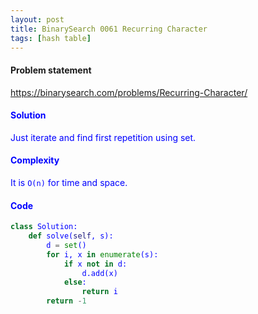 ```yaml
---
layout: post
title: BinarySearch 0061 Recurring Character
tags: [hash table]
---
```


#### Problem statement

<a href="https://binarysearch.com/problems/Recurring-Character/"> <font color = blue>https://binarysearch.com/problems/Recurring-Character/

#### Solution
Just iterate and find first repetition using set.

#### Complexity
It is `O(n)` for time and space.

#### Code
```python
class Solution:
    def solve(self, s):
        d = set()
        for i, x in enumerate(s):
            if x not in d:
                d.add(x)
            else:
                return i
        return -1
```
